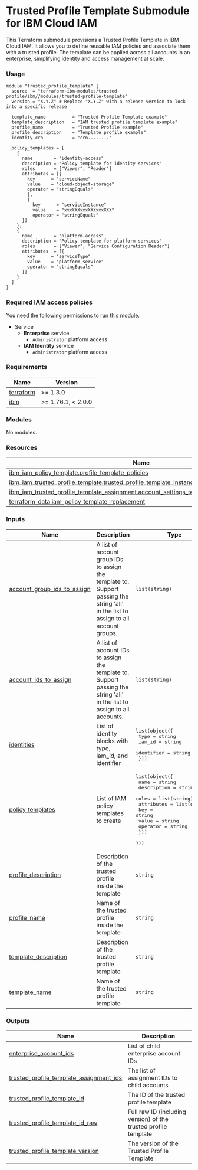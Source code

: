 # Trusted Profile Template Submodule for IBM Cloud IAM

This Terraform submodule provisions a Trusted Profile Template in IBM Cloud IAM. It allows you to define reusable IAM policies and associate them with a trusted profile. The template can be applied across all accounts in an enterprise, simplifying identity and access management at scale.

### Usage

```hcl
module "trusted_profile_template" {
  source  = "terraform-ibm-modules/trusted-profile/ibm//modules/trusted-profile-template"
  version = "X.Y.Z" # Replace "X.Y.Z" with a release version to lock into a specific release

  template_name          = "Trusted Profile Template example"
  template_description   = "IAM trusted profile template example"
  profile_name           = "Trusted Profile example"
  profile_description    = "Template profile example"
  identity_crn           = "crn........"

  policy_templates = [
    {
      name        = "identity-access"
      description = "Policy template for identity services"
      roles       = ["Viewer", "Reader"]
      attributes = [{
        key      = "serviceName"
        value    = "cloud-object-storage"
        operator = "stringEquals"
        },
        {
          key      = "serviceInstance"
          value    = "xxxXXXxxxXXXxxxXXX"
          operator = "stringEquals"
      }]
    },
    {
      name        = "platform-access"
      description = "Policy template for platform services"
      roles       = ["Viewer", "Service Configuration Reader"]
      attributes  = [{
        key      = "serviceType"
        value    = "platform_service"
        operator = "stringEquals"
      }]
    }
  ]
}
```

### Required IAM access policies

You need the following permissions to run this module.

- Service
    - **Enterprise** service
        - `Administrator` platform access
    - **IAM Identity** service
        - `Administrator` platform access

<!-- BEGINNING OF PRE-COMMIT-TERRAFORM DOCS HOOK -->
### Requirements

| Name | Version |
|------|---------|
| <a name="requirement_terraform"></a> [terraform](#requirement\_terraform) | >= 1.3.0 |
| <a name="requirement_ibm"></a> [ibm](#requirement\_ibm) | >= 1.76.1, < 2.0.0 |

### Modules

No modules.

### Resources

| Name | Type |
|------|------|
| [ibm_iam_policy_template.profile_template_policies](https://registry.terraform.io/providers/IBM-Cloud/ibm/latest/docs/resources/iam_policy_template) | resource |
| [ibm_iam_trusted_profile_template.trusted_profile_template_instance](https://registry.terraform.io/providers/IBM-Cloud/ibm/latest/docs/resources/iam_trusted_profile_template) | resource |
| [ibm_iam_trusted_profile_template_assignment.account_settings_template_assignment_instance](https://registry.terraform.io/providers/IBM-Cloud/ibm/latest/docs/resources/iam_trusted_profile_template_assignment) | resource |
| [terraform_data.iam_policy_template_replacement](https://registry.terraform.io/providers/hashicorp/terraform/latest/docs/resources/data) | resource |

### Inputs

| Name | Description | Type | Default | Required |
|------|-------------|------|---------|:--------:|
| <a name="input_account_group_ids_to_assign"></a> [account\_group\_ids\_to\_assign](#input\_account\_group\_ids\_to\_assign) | A list of account group IDs to assign the template to. Support passing the string 'all' in the list to assign to all account groups. | `list(string)` | <pre>[<br/>  "all"<br/>]</pre> | no |
| <a name="input_account_ids_to_assign"></a> [account\_ids\_to\_assign](#input\_account\_ids\_to\_assign) | A list of account IDs to assign the template to. Support passing the string 'all' in the list to assign to all accounts. | `list(string)` | `[]` | no |
| <a name="input_identities"></a> [identities](#input\_identities) | List of identity blocks with type, iam\_id, and identifier | <pre>list(object({<br/>    type       = string<br/>    iam_id     = string<br/>    identifier = string<br/>  }))</pre> | `[]` | no |
| <a name="input_policy_templates"></a> [policy\_templates](#input\_policy\_templates) | List of IAM policy templates to create | <pre>list(object({<br/>    name        = string<br/>    description = string<br/>    roles       = list(string)<br/>    attributes = list(object({<br/>      key      = string<br/>      value    = string<br/>      operator = string<br/>    }))<br/>  }))</pre> | n/a | yes |
| <a name="input_profile_description"></a> [profile\_description](#input\_profile\_description) | Description of the trusted profile inside the template | `string` | `null` | no |
| <a name="input_profile_name"></a> [profile\_name](#input\_profile\_name) | Name of the trusted profile inside the template | `string` | n/a | yes |
| <a name="input_template_description"></a> [template\_description](#input\_template\_description) | Description of the trusted profile template | `string` | `null` | no |
| <a name="input_template_name"></a> [template\_name](#input\_template\_name) | Name of the trusted profile template | `string` | n/a | yes |

### Outputs

| Name | Description |
|------|-------------|
| <a name="output_enterprise_account_ids"></a> [enterprise\_account\_ids](#output\_enterprise\_account\_ids) | List of child enterprise account IDs |
| <a name="output_trusted_profile_template_assignment_ids"></a> [trusted\_profile\_template\_assignment\_ids](#output\_trusted\_profile\_template\_assignment\_ids) | The list of assignment IDs to child accounts |
| <a name="output_trusted_profile_template_id"></a> [trusted\_profile\_template\_id](#output\_trusted\_profile\_template\_id) | The ID of the trusted profile template |
| <a name="output_trusted_profile_template_id_raw"></a> [trusted\_profile\_template\_id\_raw](#output\_trusted\_profile\_template\_id\_raw) | Full raw ID (including version) of the trusted profile template |
| <a name="output_trusted_profile_template_version"></a> [trusted\_profile\_template\_version](#output\_trusted\_profile\_template\_version) | The version of the Trusted Profile Template |
<!-- END OF PRE-COMMIT-TERRAFORM DOCS HOOK -->
